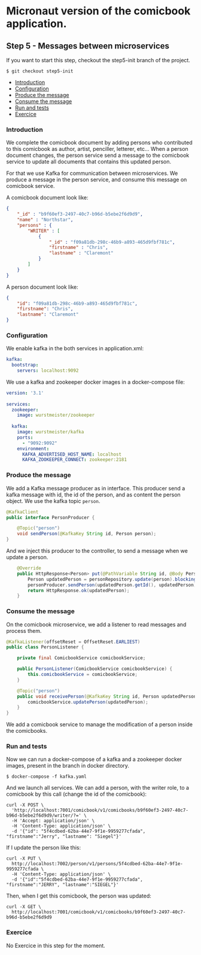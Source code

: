 # Micronaut version of the comicbook application.

## Step 5 - Messages between microservices

If you want to start this step, checkout the step5-init branch of the project.

```shell
$ git checkout step5-init
```

* [Introduction](#introduction)
* [Configuration](#configuration)
* [Produce the message](#produce-the-message)
* [Consume the message](#consume-the-message)
* [Run and tests](#run-and-tests)
* [Exercice](#exercice)


### Introduction

We complete the comicbook document by adding persons who contributed to this comicbook as author, artist, penciller, letterer, etc... When a person document changes, the person service send a message to the comicbook service to update all documents that contains this updated person.

For that we use Kafka for communication between microservices. We produce a message in the person service, and consume this message on comicbook service.

A comicbook document look like:

```json
{
    "_id" : "b9f60ef3-2497-40c7-b96d-b5ebe2f6d9d9",
    "name" : "Northstar",
    "persons" : {
        "WRITER" : [ 
            {
                "_id" : "f09a81db-298c-46b9-a893-465d9fbf781c",
                "firstname" : "Chris",
                "lastname" : "Claremont"
            }
        ]
    }
}
```
A person document look like:

```json
{
    "id": "f09a81db-298c-46b9-a893-465d9fbf781c",
    "firstname": "Chris",
    "lastname": "Claremont"
}
```

### Configuration

We enable kafka in the both services in application.xml:

```yaml
kafka:
  bootstrap:
    servers: localhost:9092
```

We use a kafka and zookeeper docker images in a docker-compose file:

```yaml
version: '3.1'
  
services:
  zookeeper:
    image: wurstmeister/zookeeper
 
  kafka:
    image: wurstmeister/kafka
    ports:
      - "9092:9092"
    environment:
      KAFKA_ADVERTISED_HOST_NAME: localhost
      KAFKA_ZOOKEEPER_CONNECT: zookeeper:2181
```

### Produce the message

We add a Kafka message producer as in interface. This producer send a kafka message with id, the id of the person, and as content the person object. We use the kafka topic `person`.

```java
@KafkaClient
public interface PersonProducer {

    @Topic("person")
    void sendPerson(@KafkaKey String id, Person person);
}
```

And we inject this producer to the controller, to send a message when we update a person.

```java
    @Override
    public HttpResponse<Person> put(@PathVariable String id, @Body Person person) {
        Person updatedPerson = personRepository.update(person).blockingGet();
        personProducer.sendPerson(updatedPerson.getId(), updatedPerson);
        return HttpResponse.ok(updatedPerson);
    }

```
### Consume the message

On the comicbook microservice, we add a listener to read messages and process them.

```java
@KafkaListener(offsetReset = OffsetReset.EARLIEST)
public class PersonListener {

    private final ComicbookService comicbookService;

    public PersonListener(ComicbookService comicbookService) {
        this.comicbookService = comicbookService;
    }

    @Topic("person")
    public void receivePerson(@KafkaKey String id, Person updatedPerson) {
        comicbookService.updatePerson(updatedPerson);
    }
}
```

We add a comicbook service to manage the modification of a person inside the comicbooks.

### Run and tests

Now we can run a docker-compose of a kafka and a zookeeper docker images, present in the branch in docker directory.

```shell
$ docker-compose -f kafka.yaml
```

And we launch all services. We can add a person, with the writer role, to a comicbook by this call (change the id of the comicbook):

```shell
curl -X POST \
  'http://localhost:7001/comicbook/v1/comicbooks/b9f60ef3-2497-40c7-b96d-b5ebe2f6d9d9/writer/?=' \
  -H 'Accept: application/json' \
  -H 'Content-Type: application/json' \
  -d '{"id": "5f4cdbed-62ba-44e7-9f1e-9959277cfada", "firstname":"Jerry", "lastname": "Siegel"}'
```

If I update the person like this:

```shell
curl -X PUT \
  http://localhost:7002/person/v1/persons/5f4cdbed-62ba-44e7-9f1e-9959277cfada \
  -H 'Content-Type: application/json' \
  -d '{"id":"5f4cdbed-62ba-44e7-9f1e-9959277cfada", "firstname":"JERRY", "lastname":"SIEGEL"}'
```

Then, when I get this comicbook, the person was updated:

```shell
curl -X GET \
  http://localhost:7001/comicbook/v1/comicbooks/b9f60ef3-2497-40c7-b96d-b5ebe2f6d9d9
```

### Exercice

No Exercice in this step for the moment.
